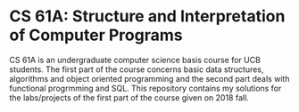# CS 61A: Structure and Interpretation of Computer Programs

CS 61A is an undergraduate computer science basis course for UCB students. The first part of the course concerns basic data structures, algorithms and object oriented programming and the second part deals with functional progrmming and SQL. This repository contains my solutions for the labs/projects of the first part of the course given on 2018 fall.
